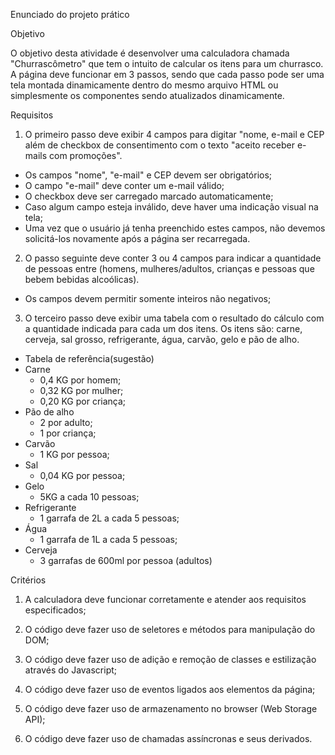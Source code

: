 Enunciado do projeto prático

Objetivo

O objetivo desta atividade é desenvolver uma calculadora chamada "Churrascômetro" que tem o intuito de calcular os itens para um churrasco. A página deve funcionar em 3 passos, sendo que cada passo pode ser uma tela montada dinamicamente dentro do mesmo arquivo HTML ou simplesmente os componentes sendo atualizados dinamicamente.

Requisitos

1. O primeiro passo deve exibir 4 campos para digitar "nome, e-mail e CEP além de checkbox de consentimento com o texto "aceito receber e-mails com promoções".
  - Os campos "nome", "e-mail" e CEP devem ser obrigatórios;
  - O campo "e-mail" deve conter um e-mail válido;
  - O checkbox deve ser carregado marcado automaticamente;
  - Caso algum campo esteja inválido, deve haver uma indicação visual na tela;
  - Uma vez que o usuário já tenha preenchido estes campos, não devemos solicitá-los novamente após a página ser recarregada.

2. O passo seguinte deve conter 3 ou 4 campos para indicar a quantidade de pessoas entre (homens, mulheres/adultos, crianças e pessoas que bebem bebidas alcoólicas).
  - Os campos devem permitir somente inteiros não negativos;

3. O terceiro passo deve exibir uma tabela com o resultado do cálculo com a quantidade indicada para cada um dos itens. Os itens são: carne, cerveja, sal grosso, refrigerante, água, carvão, gelo e pão de alho.
  - Tabela de referência(sugestão)
  - Carne
    - 0,4 KG por homem;
    - 0,32 KG por mulher;
    - 0,20 KG por criança;
  - Pão de alho
    - 2 por adulto;
    - 1 por criança;
  - Carvão
    - 1 KG por pessoa;
  - Sal
    - 0,04 KG por pessoa;
  - Gelo
    - 5KG a cada 10 pessoas;
  - Refrigerante
    - 1 garrafa de 2L a cada 5 pessoas;
  - Água
    - 1 garrafa de 1L a cada 5 pessoas;
  - Cerveja
    - 3 garrafas de 600ml por pessoa (adultos)

Critérios

1. A calculadora deve funcionar corretamente e atender aos requisitos especificados;

2. O código deve fazer uso de seletores e métodos para manipulação do DOM;

3. O código deve fazer uso de adição e remoção de classes e estilização através do Javascript;

4. O código deve fazer uso de eventos ligados aos elementos da página;

5. O código deve fazer uso de armazenamento no browser (Web Storage API);

6. O código deve fazer uso de chamadas assíncronas e seus derivados.